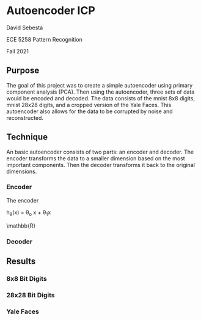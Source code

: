 # Autoencoder ICP
<p>
David Sebesta

ECE 5258 Pattern Recognition

Fall 2021
</p>


## Purpose
<purpose>
The goal of this project was to create a simple autoencoder using primary component analysis (PCA).
Then using the autoencoder, three sets of data would be encoded and decoded.
The data consists of the mnist 8x8 digits, mnist 28x28 digits, and a cropped version of the Yale Faces.
This autoencoder also allows for the data to be corrupted by noise and reconstructed.
</purpose>


## Technique
<technique>
An basic autoencoder consists of two parts: an encoder and decoder.
The encoder transforms the data to a smaller dimension based on the most important components.
Then the decoder transforms it back to the original dimensions.
</technique>

### Encoder
<encoder>
The encoder 

</encoder>

h<sub>&theta;</sub>(x) = &theta;<sub>o</sub> x + &theta;<sub>1</sub>x

\mathbb{R}


### Decoder
<decoder>

</decoder>

## Results

### 8x8 Bit Digits
<eight>

</eight>

### 28x28 Bit Digits
<twentyeight>

</twentyeight>

### Yale Faces
<faces>

</faces>